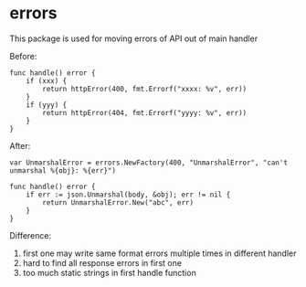 # errors

This package is used for moving errors of API out of main handler

Before:
```
func handle() error {
    if (xxx) {
        return httpError(400, fmt.Errorf("xxxx: %v", err))
    }
    if (yyy) {
        return httpError(404, fmt.Errorf("yyyy: %v", err))
    }
}

```

After:

```
var UnmarshalError = errors.NewFactory(400, "UnmarshalError", "can't unmarshal %{obj}: %{err}")

func handle() error {
    if err := json.Unmarshal(body, &obj); err != nil {
        return UnmarshalError.New("abc", err)
    }
}

```

Difference:

1. first one may write same format errors multiple times in different handler
2. hard to find all response errors in first one
3. too much static strings in first handle function
